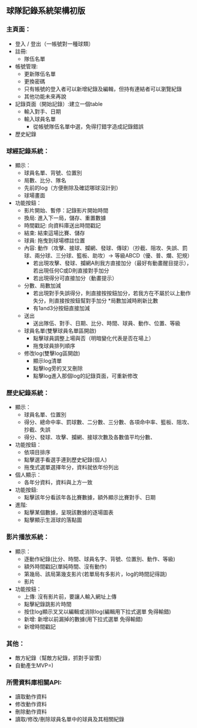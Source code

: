 ## 球隊記錄系統架構初版
### 主頁面：
* 登入 / 登出（一帳號對一種球類）
* 註冊:
  * 隊伍名單
* 帳號管理:
  * 更新隊伍名單
  * 更換密碼
  * 只有帳號的登入者可以新增紀錄及編輯，但持有連結者可以瀏覽紀錄
  * 其他功能未來再說
* 記錄頁面（開始記錄）:建立一個table
  * 輸入對手、日期
  * 輸入球員名單
    * 從帳號隊伍名單中選，免得打錯字造成記錄錯誤
* 歷史紀錄
### 球經記錄系統：
* 顯示：
  * 球員名單、背號、位置別
  * 局數、比分、隊名
  * 先前的log（方便刪除及確認哪球沒計到）
  * 球場畫面
* 功能按鈕：
  * 影片開始、暫停：記錄影片開始時間
  * 換局: 進入下一局，儲存、重置數據
  * 時間戳記: 向資料庫送出時間戳記
  * 結束: 結束這場比賽、儲存
  * 球員: 拖曳到球場標註位置
  * 內容: 動作（攻擊、接球、攔網、發球、傳球）（抄截、阻攻、失誤、罰球、兩分球、三分球、籃板、助攻）-> 等級ABCD（優、普、爛、犯規）
    * 若出現攻擊、發球、攔網A則我方直接加分（最好有動畫醒目提示），若出現任何C或D則直接對手加分
    * 若出現得分可直接加分（動畫提示）
  * 分數、局數加減
    * 若出現對手失誤得分，則直接按按鈕加分，若我方在不屬於以上動作失分，則直接按按鈕幫對手加分
    *局數加減時刷新比數
    * 有1and3分按鈕直接加減
  * 送出
    * 送出隊伍、對手、日期、比分、時間、球員、動作、位置、等級
  * 球員名單(雙擊球員名單區開啟)
    * 點擊球員調整上場與否（明暗變化代表是否在場上）
    * 拖曳球員排列順序
  * 修改log(雙擊log區開啟)
    * 顯示log清單
    * 點擊log旁的叉叉刪除
    * 點擊log進入那個log的記錄頁面，可重新修改
### 歷史紀錄系統：
* 顯示：
  * 球員名單、位置別
  * 得分、總命中率、罰球數、二分數、三分數、各項命中率、籃板、阻攻、抄截、失誤
  * 得分、發球、攻擊、攔網、接球次數及各數值平均分數、
* 功能按鈕：
  * 依項目排序
  * 點擊選手看選手連到歷史紀錄(個人)
  * 拖曳式選單選擇年分，資料就依年份列出
* 個人顯示：
  * 各年分資料，資料與上方一致
* 功能按鈕:
  * 點擊該年分看該年各比賽數據，額外顯示比賽對手、日期
* 進階:
  * 點擊某個數據，呈現該數據的逐場圖表
  * 點擊顯示生涯球的落點圖

### 影片播放系統：
* 顯示：
  * 逐動作紀錄(比分、時間、球員名字、背號、位置別、動作、等級)
  * 額外時間戳記(單純時間、沒有動作)
  * 第幾局、該局第幾支影片(若單局有多影片，log的時間記得跳)
  * 影片
* 功能按鈕：
  * 上傳: 沒有影片前，要讓人輸入網址上傳
  * 點擊紀錄跳影片時間
  * 按住log顯示叉叉以編輯或消除log(編輯用下拉式選單 免得輸錯)
  * 新增: 新增以前漏掉的數據(用下拉式選單 免得輸錯)
  * 新增時間戳記
### 其他：
  * 敵方紀錄（幫敵方紀錄，抓對手習慣）
  * 自動產生MVP=)
### 所需資料庫相關API:
  * 讀取動作資料
  * 修改動作資料
  * 刪除動作資料
  * 讀取/修改/刪除球員名單中的球員及其相關紀錄


